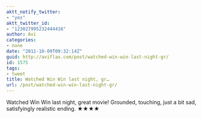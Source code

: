 ```yaml
---
aktt_notify_twitter:
- "yes"
aktt_twitter_id:
- "123027995232444416"
author: Avi
categories:
- none
date: "2011-10-09T09:32:14Z"
guid: http://aviflax.com/post/watched-win-win-last-night-gr/
id: 1575
tags:
- tweet
title: Watched Win Win last night, gr…
url: /post/watched-win-win-last-night-gr/
---
```

Watched Win Win last night, great movie! Grounded, touching, just a bit sad, satisfyingly realistic ending. ★★★★
